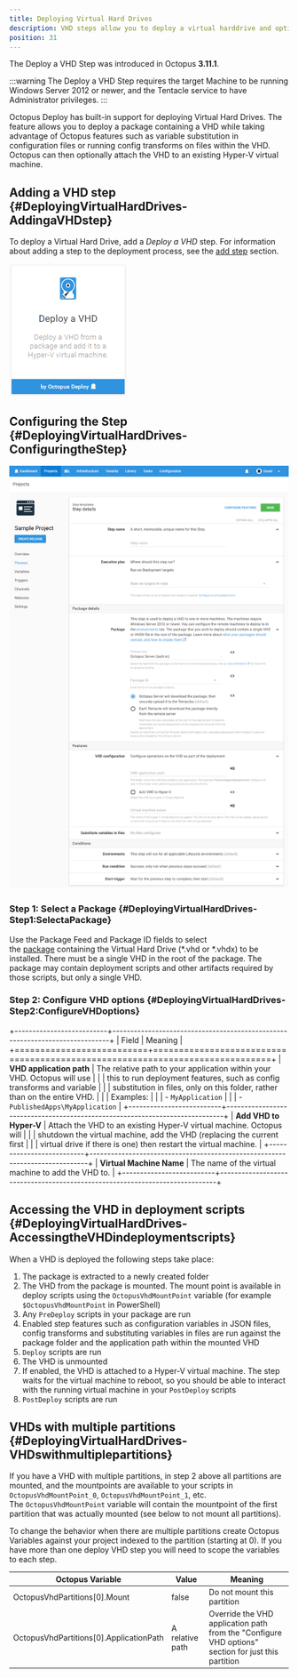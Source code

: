 ```yaml
---
title: Deploying Virtual Hard Drives
description: VHD steps allow you to deploy a virtual harddrive and optionally attach it to a Hyper-V virtual machine.
position: 31
---
```


The Deploy a VHD Step was introduced in Octopus **3.11.1**.

:::warning
The Deploy a VHD Step requires the target Machine to be running Windows Server 2012 or newer, and the Tentacle service to have Administrator privileges.
:::

Octopus Deploy has built-in support for deploying Virtual Hard Drives. The feature allows you to deploy a package containing a VHD while taking advantage of Octopus features such as variable substitution in configuration files or running config transforms on files within the VHD. Octopus can then optionally attach the VHD to an existing Hyper-V virtual machine.

## Adding a VHD step {#DeployingVirtualHardDrives-AddingaVHDstep}

To deploy a Virtual Hard Drive, add a *Deploy a VHD* step. For information about adding a step to the deployment process, see the [add step](/docs/deployment-process/steps/index.md) section.

![](deploying-virtual-hard-drives-add-step.png)

## Configuring the Step {#DeployingVirtualHardDrives-ConfiguringtheStep}

![](deploying-virtual-hard-drives-configure-step.png "width=500")

### Step 1: Select a Package {#DeployingVirtualHardDrives-Step1:SelectaPackage}

Use the Package Feed and Package ID fields to select the [package](/docs/packaging-applications/index.md) containing the Virtual Hard Drive (\*.vhd or \*.vhdx) to be installed. There must be a single VHD in the root of the package. The package may contain deployment scripts and other artifacts required by those scripts, but only a single VHD.

### Step 2: Configure VHD options {#DeployingVirtualHardDrives-Step2:ConfigureVHDoptions}

+--------------------------+-----------------------------------------------------------------------------+
| Field                    | Meaning                                                                     |
+==========================+=============================================================================+
| **VHD application path** | The relative path to your application within your VHD. Octopus will use     |
|                          | this to run deployment features, such as config transforms and variable     |
|                          | substitution in files, only on this folder, rather than on the entire VHD.  |
|                          | Examples:                                                                   |
|                          | - `MyApplication`                                                           |
|                          | - `PublishedApps\MyApplication`                                             |
+--------------------------+-----------------------------------------------------------------------------+
| **Add VHD to Hyper-V**   | Attach the VHD to an existing Hyper-V virtual machine. Octopus will         |
|                          | shutdown the virtual machine, add the VHD (replacing the current first      |
|                          | virtual drive if there is one) then restart the virtual machine.            |
+--------------------------+-----------------------------------------------------------------------------+
| **Virtual Machine Name** | The name of the virtual machine to add the VHD to.                          |
+--------------------------+-----------------------------------------------------------------------------+

## Accessing the VHD in deployment scripts {#DeployingVirtualHardDrives-AccessingtheVHDindeploymentscripts}

When a VHD is deployed the following steps take place:

1. The package is extracted to a newly created folder
2. The VHD from the package is mounted. The mount point is available in deploy scripts using the `OctopusVhdMountPoint` variable (for example `$OctopusVhdMountPoint` in PowerShell)
3. Any `PreDeploy` scripts in your package are run
4. Enabled step features such as configuration variables in JSON files, config transforms and substituting variables in files are run against the package folder and the application path within the mounted VHD
5. `Deploy` scripts are run
6. The VHD is unmounted
7. If enabled, the VHD is attached to a Hyper-V virtual machine. The step waits for the virtual machine to reboot, so you should be able to interact with the running virtual machine in your `PostDeploy` scripts
8. `PostDeploy` scripts are run

## VHDs with multiple partitions {#DeployingVirtualHardDrives-VHDswithmultiplepartitions}

If you have a VHD with multiple partitions, in step 2 above all partitions are mounted, and the mountpoints are available to your scripts in `OctopusVhdMountPoint_0`, `OctopusVhdMountPoint_1`, etc. The `OctopusVhdMountPoint` variable will contain the mountpoint of the first partition that was actually mounted (see below to not mount all partitions).

To change the behavior when there are multiple partitions create Octopus Variables against your project indexed to the partition (starting at 0). If you have more than one deploy VHD step you will need to scope the variables to each step.

| Octopus Variable                        | Value           | Meaning                                  |
| --------------------------------------- | --------------- | ---------------------------------------- |
| OctopusVhdPartitions[0].Mount           | false           | Do not mount this partition              |
| OctopusVhdPartitions[0].ApplicationPath | A relative path | Override the VHD application path from the "Configure VHD options" section for just this partition |
